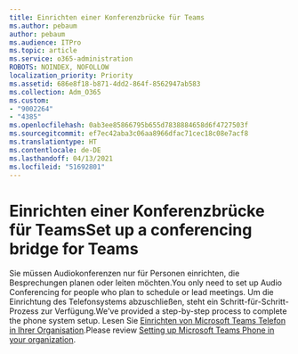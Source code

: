 ```yaml
---
title: Einrichten einer Konferenzbrücke für Teams
ms.author: pebaum
author: pebaum
ms.audience: ITPro
ms.topic: article
ms.service: o365-administration
ROBOTS: NOINDEX, NOFOLLOW
localization_priority: Priority
ms.assetid: 686e8f18-b871-4dd2-864f-8562947ab583
ms.collection: Adm_O365
ms.custom:
- "9002264"
- "4385"
ms.openlocfilehash: 0ab3ee85866795b655d7838884658d6f4727503f
ms.sourcegitcommit: ef7ec42aba3c06aa8966dfac71cec18c08e7acf8
ms.translationtype: HT
ms.contentlocale: de-DE
ms.lasthandoff: 04/13/2021
ms.locfileid: "51692801"
---
```

# <a name="set-up-a-conferencing-bridge-for-teams"></a><span data-ttu-id="593b4-102">Einrichten einer Konferenzbrücke für Teams</span><span class="sxs-lookup"><span data-stu-id="593b4-102">Set up a conferencing bridge for Teams</span></span>

<span data-ttu-id="593b4-103">Sie müssen Audiokonferenzen nur für Personen einrichten, die Besprechungen planen oder leiten möchten.</span><span class="sxs-lookup"><span data-stu-id="593b4-103">You only need to set up Audio Conferencing for people who plan to schedule or lead meetings.</span></span> <span data-ttu-id="593b4-104">Um die Einrichtung des Telefonsystems abzuschließen, steht ein Schritt-für-Schritt-Prozess zur Verfügung.</span><span class="sxs-lookup"><span data-stu-id="593b4-104">We've provided a step-by-step process to complete the phone system setup.</span></span> <span data-ttu-id="593b4-105">Lesen Sie [Einrichten von Microsoft Teams Telefon in Ihrer Organisation](https://docs.microsoft.com/MicrosoftTeams/phone-number-calling-plans/port-order-overview).</span><span class="sxs-lookup"><span data-stu-id="593b4-105">Please review [Setting up Microsoft Teams Phone in your organization](https://docs.microsoft.com/MicrosoftTeams/phone-number-calling-plans/port-order-overview).</span></span>
